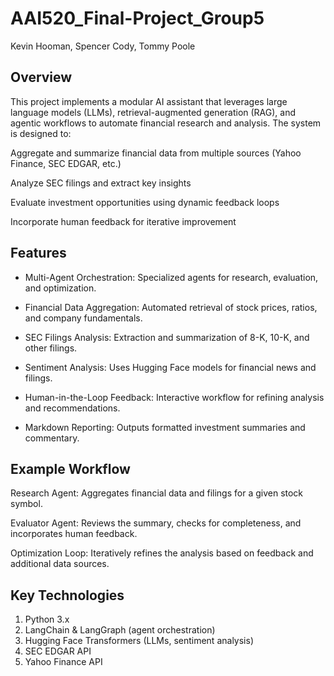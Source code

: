 # AAI520_Final-Project_Group5

Kevin Hooman, Spencer Cody, Tommy Poole

## Overview
This project implements a modular AI assistant that leverages large language models (LLMs), retrieval-augmented generation (RAG), and agentic workflows to automate financial research and analysis. The system is designed to:

Aggregate and summarize financial data from multiple sources (Yahoo Finance, SEC EDGAR, etc.)

Analyze SEC filings and extract key insights

Evaluate investment opportunities using dynamic feedback loops

Incorporate human feedback for iterative improvement

## Features
* Multi-Agent Orchestration: Specialized agents for research, evaluation, and optimization.

* Financial Data Aggregation: Automated retrieval of stock prices, ratios, and company fundamentals.

* SEC Filings Analysis: Extraction and summarization of 8-K, 10-K, and other filings.

* Sentiment Analysis: Uses Hugging Face models for financial news and filings.

* Human-in-the-Loop Feedback: Interactive workflow for refining analysis and recommendations.

* Markdown Reporting: Outputs formatted investment summaries and commentary.

## Example Workflow
Research Agent: Aggregates financial data and filings for a given stock symbol.

Evaluator Agent: Reviews the summary, checks for completeness, and incorporates human feedback.

Optimization Loop: Iteratively refines the analysis based on feedback and additional data sources.

## Key Technologies
1. Python 3.x
2. LangChain & LangGraph (agent orchestration)
3. Hugging Face Transformers (LLMs, sentiment analysis)
4. SEC EDGAR API
5. Yahoo Finance API

